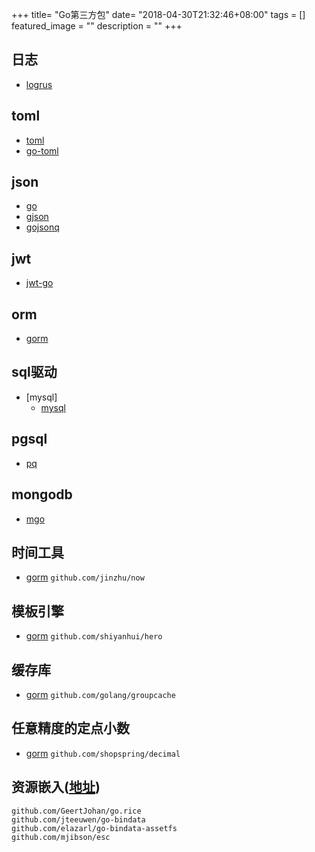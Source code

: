 +++
title= "Go第三方包"
date= "2018-04-30T21:32:46+08:00"
tags = []
featured_image = ""
description = ""
+++

## 日志

- [logrus](https://github.com/sirupsen/logrus)

## toml

- [toml](https://github.com/BurntSushi/toml)
- [go-toml](https://github.com/pelletier/go-toml)

## json

- [go](https://github.com/json-iterator/go)
- [gjson](https://github.com/tidwall/gjson)
- [gojsonq](https://github.com/thedevsaddam/gojsonq)

## jwt

- [jwt-go](https://github.com/dgrijalva/jwt-go)

## orm
- [gorm](https://github.com/jinzhu/gorm)

## sql驱动

- [mysql]
    - [mysql](https://github.com/go-sql-driver/mysql)


## pgsql

- [pq](https://github.com/lib/pq)

## mongodb

- [mgo](http://labix.org/mgo)

## 时间工具

- [gorm](https://github.com/jinzhu/gorm)
`github.com/jinzhu/now`

## 模板引擎

- [gorm](https://github.com/jinzhu/gorm)
`github.com/shiyanhui/hero`

## 缓存库

- [gorm](https://github.com/jinzhu/gorm)
`github.com/golang/groupcache`

## 任意精度的定点小数

- [gorm](https://github.com/jinzhu/gorm)
`github.com/shopspring/decimal`

## 资源嵌入([地址](https://studygolang.com/articles/5068))
`github.com/GeertJohan/go.rice`  
`github.com/jteeuwen/go-bindata`  
`github.com/elazarl/go-bindata-assetfs`  
`github.com/mjibson/esc`  

